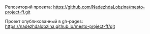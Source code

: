 Репозиторий проекта: https://github.com/NadezhdaLobzina/mesto-project-ff.git

   Проект опубликованный в gh-pages: https://nadezhdalobzina.github.io/mesto-project-ff/git